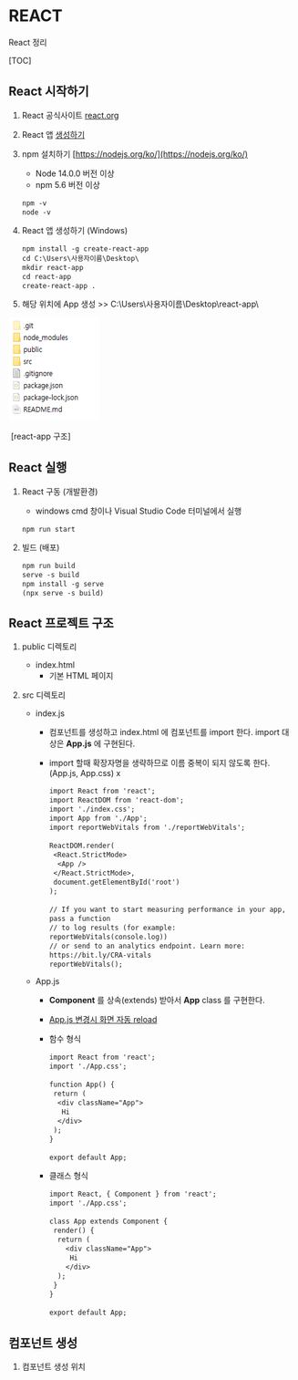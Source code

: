 # REACT

React 정리 

[TOC]

## React 시작하기

1. React 공식사이트 [react.org](https://reactjs.org/)

2. React 앱 [생성하기](https://reactjs.org/docs/create-a-new-react-app.html)

3. npm 설치하기 [https://nodejs.org/ko/](https://nodejs.org/ko/)

   - Node 14.0.0 버전 이상 
   - npm 5.6 버전 이상

   ```shell
   npm -v
   node -v
   ```

4. React 앱 생성하기 (Windows)

   ```shell
   npm install -g create-react-app
   cd C:\Users\사용자이름\Desktop\
   mkdir react-app
   cd react-app
   create-react-app . 
   ```

5. 해당 위치에 App 생성  >> C:\Users\사용자이름\Desktop\react-app\

![image-20211230144314440](..\image\image-20211230144314440.png)

​		[react-app 구조]



## React 실행

1. React 구동 (개발환경)

   - windows cmd 창이나 Visual Studio Code 터미널에서 실행

   ```shell
   npm run start
   ```

2. 빌드 (배포)

   ```shell
   npm run build
   serve -s build
   npm install -g serve
   (npx serve -s build)
   ```

   

## React 프로젝트 구조

1. public 디렉토리

   - index.html
     - 기본 HTML 페이지

2. src 디렉토리

   - index.js

     - 컴포넌트를 생성하고 index.html 에 컴포넌트를 import 한다. import 대상은 **App.js** 에 구현된다.

     - import 할때 확장자명을 생략하므로 이름 중복이 되지 않도록 한다. (App.js, App.css) x

       ```react
       import React from 'react';
       import ReactDOM from 'react-dom';
       import './index.css';
       import App from './App';
       import reportWebVitals from './reportWebVitals';
       
       ReactDOM.render(
        <React.StrictMode>
         <App />
        </React.StrictMode>,
        document.getElementById('root')
       );
       
       // If you want to start measuring performance in your app, pass a function
       // to log results (for example: reportWebVitals(console.log))
       // or send to an analytics endpoint. Learn more: https://bit.ly/CRA-vitals
       reportWebVitals();
       ```

       

   - App.js

     - **Component** 를 상속(extends) 받아서 **App** class 를 구현한다.

     - <u>App.js 변경시 화면 자동 reload</u>

     - 함수 형식

       ```react
       import React from 'react';
       import './App.css';
       
       function App() {
        return (
         <div className="App">
          Hi
         </div>
        );
       }
       
       export default App;
       ```

     - 클래스 형식

       ```react
       import React, { Component } from 'react';
       import './App.css';
       
       class App extends Component {
        render() {
         return (
           <div className="App">
            Hi
           </div>
         );
        }
       }
       
       export default App;
       ```

       

   

## 컴포넌트 생성

1. 컴포넌트 생성 위치



